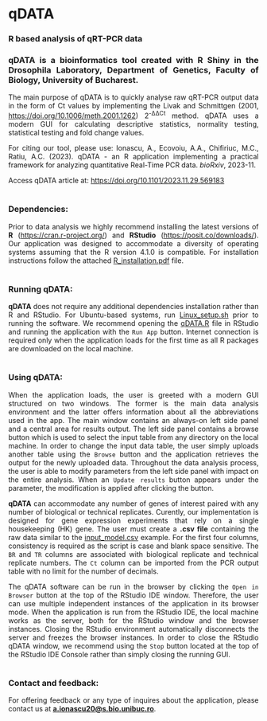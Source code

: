 # qDATA
### R based analysis of qRT-PCR data

<div align="justify">

### **qDATA** is a bioinformatics tool created with R Shiny in the Drosophila Laboratory, Department of Genetics, Faculty of Biology, University of Bucharest.

The main purpose of qDATA is to quickly analyse raw qRT-PCR output data in the form of Ct values by implementing the Livak and Schmittgen (2001, https://doi.org/10.1006/meth.2001.1262) 2<sup>-ΔΔCt</sup> method. qDATA uses a modern GUI for calculating descriptive statistics, normality testing, statistical testing and fold change values.

For citing our tool, please use: Ionascu, A., Ecovoiu, A.A., Chifiriuc, M.C., Ratiu, A.C. (2023). qDATA - an R application implementing a practical framework for analyzing quantitative Real-Time PCR data. *bioRxiv*, 2023-11.

Access qDATA article at: https://doi.org/10.1101/2023.11.29.569183 


#
#
### Dependencies:

Prior to data analysis we highly recommend installing the latest versions of **R** (https://cran.r-project.org/) and **RStudio** (https://posit.co/downloads/). Our application was designed to accommodate a diversity of operating systems assuming that the R version 4.1.0 is compatible. For installation instructions follow the attached [R_installation.pdf](https://github.com/A-Ionascu/qDATA/blob/main/R_installation.pdf) file.

#

### Running **qDATA**:

**qDATA** does not require any additional dependencies installation rather than R and RStudio. For Ubuntu-based systems, run [Linux_setup.sh](https://github.com/A-Ionascu/qDATA/blob/main/Linux_setup.sh) prior to running the software. We recommend opening the [qDATA.R](https://github.com/A-Ionascu/qDATA/blob/main/qDATA.R) file in RStudio and running the application with the `Run App` button. Internet connection is required only when the application loads for the first time as all R packages are downloaded on the local machine.

#

### Using **qDATA**:

When the application loads, the user is greeted with a modern GUI structured on two windows. The former is the main data analysis environment and the latter offers information about all the abbreviations used in the app. The main window contains an always-on left side panel and a central area for results output. The left side panel contains a browse button which is used to select the input table from any directory on the local machine. In order to change the input data table, the user simply uploads another table using the `Browse` button and the application retrieves the output for the newly uploaded data. Throughout the data analysis process, the user is able to modify parameters from the left side panel with impact on the entire analysis. When an `Update results` button appears under the parameter, the modification is applied after clicking the button. 


**qDATA** can accommodate any number of genes of interest paired with any number of biological or technical replicates. Curently, our implementation is designed for gene expression experiments that rely on a single housekeeping (HK) gene. The user must create a **.csv file** containing the raw data similar to the [input_model.csv](https://github.com/A-Ionascu/qDATA/blob/main/input_model.csv) example. For the first four columns, consistency is required as the script is case and blank space sensitive. The `BR` and `TR` columns are associated with biological replicate and technical replicate numbers. The `Ct` column can be imported from the PCR output table with no limit for the number of decimals.


The qDATA software can be run in the browser by clicking the `Open in Browser` button at the top of the RStudio IDE window. Therefore, the user can use multiple independent instances of the application in its browser mode. When the application is run from the RStudio IDE, the local machine works as the server, both for the RStudio window and the browser instances. Closing the RStudio environment automatically disconnects the server and freezes the browser instances. In order to close the RStudio qDATA window, we recommend using the `Stop` button located at the top of the RStudio IDE Console rather than simply closing the running GUI.


#

### Contact and feedback:

For offering feedback or any type of inquires about the application, please contact us at **a.ionascu20@s.bio.unibuc.ro**.  


</div>
